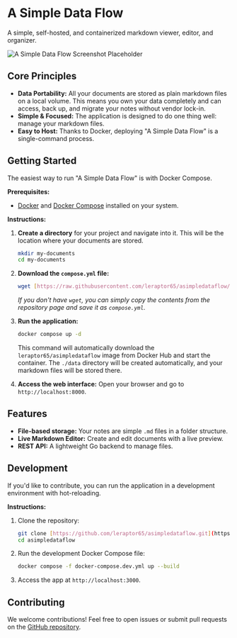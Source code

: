 # A Simple Data Flow

A simple, self-hosted, and containerized markdown viewer, editor, and organizer.

![A Simple Data Flow Screenshot Placeholder](https://via.placeholder.com/800x400.png?text=A+Simple+Data+Flow)

## Core Principles

* **Data Portability:** All your documents are stored as plain markdown files on a local volume. This means you own your data completely and can access, back up, and migrate your notes without vendor lock-in.
* **Simple & Focused:** The application is designed to do one thing well: manage your markdown files.
* **Easy to Host:** Thanks to Docker, deploying "A Simple Data Flow" is a single-command process.

## Getting Started

The easiest way to run "A Simple Data Flow" is with Docker Compose.

**Prerequisites:**
* [Docker](https://www.docker.com/get-started) and [Docker Compose](https://docs.docker.com/compose/install/) installed on your system.

**Instructions:**

1.  **Create a directory** for your project and navigate into it. This will be the location where your documents are stored.
    ```bash
    mkdir my-documents
    cd my-documents
    ```

2.  **Download the `compose.yml` file:**
    ```bash
    wget [https://raw.githubusercontent.com/leraptor65/asimpledataflow/main/compose.yml](https://raw.githubusercontent.com/leraptor65/asimpledataflow/main/compose.yml)
    ```
    *If you don't have `wget`, you can simply copy the contents from the repository page and save it as `compose.yml`.*

3.  **Run the application:**
    ```bash
    docker compose up -d
    ```
    This command will automatically download the `leraptor65/asimpledataflow` image from Docker Hub and start the container. The `./data` directory will be created automatically, and your markdown files will be stored there.

4.  **Access the web interface:**
    Open your browser and go to `http://localhost:8000`.

## Features

* **File-based storage:** Your notes are simple `.md` files in a folder structure.
* **Live Markdown Editor:** Create and edit documents with a live preview.
* **REST API:** A lightweight Go backend to manage files.

## Development

If you'd like to contribute, you can run the application in a development environment with hot-reloading.

**Instructions:**

1.  Clone the repository:
    ```bash
    git clone [https://github.com/leraptor65/asimpledataflow.git](https://github.com/leraptor65/asimpledataflow.git)
    cd asimpledataflow
    ```
2.  Run the development Docker Compose file:
    ```bash
    docker compose -f docker-compose.dev.yml up --build
    ```
3.  Access the app at `http://localhost:3000`.

## Contributing

We welcome contributions! Feel free to open issues or submit pull requests on the [GitHub repository](https://github.com/leraptor65/asimpledataflow).